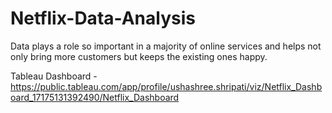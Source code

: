 # Netflix-Data-Analysis
Data plays a role so important in a majority of online services and helps not only bring more customers but keeps the existing ones happy.

Tableau Dashboard - https://public.tableau.com/app/profile/ushashree.shripati/viz/Netflix_Dashboard_17175131392490/Netflix_Dashboard
